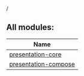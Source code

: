 /



## All modules:  
  
|  Name | 
|---|
| <a name=".ext/presentation-core///PointingToDeclaration/"></a>[presentation-core](presentation-core/index.md)| <a name=".ext/presentation-core///PointingToDeclaration/"></a>
| <a name=".ext/presentation-compose///PointingToDeclaration/"></a>[presentation-compose](presentation-compose/index.md)| <a name=".ext/presentation-compose///PointingToDeclaration/"></a>

